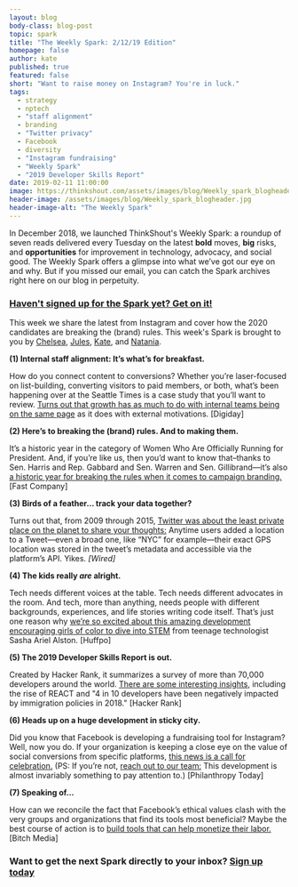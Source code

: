 ```yaml
---
layout: blog
body-class: blog-post
topic: spark
title: "The Weekly Spark: 2/12/19 Edition"
homepage: false
author: kate
published: true
featured: false
short: "Want to raise money on Instagram? You're in luck."
tags:
  - strategy
  - nptech
  - "staff alignment"
  - branding
  - "Twitter privacy"
  - Facebook
  - diversity
  - "Instagram fundraising"
  - "Weekly Spark"
  - "2019 Developer Skills Report"
date: 2019-02-11 11:00:00
image: https://thinkshout.com/assets/images/blog/Weekly_spark_blogheader.jpg
header-image: /assets/images/blog/Weekly_spark_blogheader.jpg
header-image-alt: "The Weekly Spark"
---
```

In December 2018, we launched ThinkShout's Weekly Spark: a roundup of seven reads delivered every Tuesday on the latest **bold** moves, **big** risks, and **opportunities** for improvement in technology, advocacy, and social good. The Weekly Spark offers a glimpse into what we’ve got our eye on and why. But if you missed our email, you can catch the Spark archives right here on our blog in perpetuity.

### [Haven't signed up for the Spark yet? Get on it!](http://eepurl.com/dFrmtn)

This week we share the latest from Instagram and cover how the 2020 candidates are breaking the (brand) rules. This week's Spark is brought to you by [Chelsea](https://thinkshout.com/team/chelsea/), [Jules](https://thinkshout.com/team/jules/), [Kate](https://thinkshout.com/team/kate/), and [Natania](https://thinkshout.com/team/natania/).

**(1) Internal staff alignment: It’s what’s for breakfast.**

How do you connect content to conversions? Whether you’re laser-focused on list-building, converting visitors to paid members, or both, what’s been happening over at the Seattle Times is a case study that you’ll want to review. [Turns out that growth has as much to do with internal teams being on the same page](https://digiday.com/media/seattle-times-empowering-reporters-drive-subscriber-growth/) as it does with external motivations. [Digiday]

**(2) Here’s to breaking the (brand) rules. And to making them.**

It’s a historic year in the category of Women Who Are Officially Running for President. And, if you’re like us, then you’d want to know that–thanks to Sen. Harris and Rep. Gabbard and Sen. Warren and Sen. Gillibrand—it’s also [a historic year for breaking the rules when it comes to campaign branding.](https://www.fastcompany.com/90298041/the-women-running-for-president-are-breaking-the-rules-of-branding) [Fast Company]

**(3) Birds of a feather… track your data together?**

Turns out that, from 2009 through 2015, [Twitter was about the least private place on the planet to share your thoughts:](https://www.wired.com/story/twitter-location-data-gps-privacy/) Anytime users added a location to a Tweet—even a broad one, like “NYC” for example—their exact GPS location was stored in the tweet’s metadata and accessible via the platform’s API. Yikes. _[Wired]_

**(4) The kids really _are_ alright.**

Tech needs different voices at the table. Tech needs different advocates in the room. And tech, more than anything, needs people with different backgrounds, experiences, and life stories writing code itself. That’s just one reason why [we’re so excited about this amazing development encouraging girls of color to dive into STEM](https://www.huffpost.com/entry/teen-writes-childrens-book-to-encourage-other-girls-to-code_n_591b4167e4b05dd15f0bf03d) from teenage technologist Sasha Ariel Alston. [Huffpo]

**(5) The 2019 Developer Skills Report is out.**

Created by Hacker Rank, it summarizes a survey of more than 70,000 developers around the world. [There are some interesting insights](https://research.hackerrank.com/developer-skills/2019), including the rise of REACT and "4 in 10 developers have been negatively impacted by immigration policies in 2018." [Hacker Rank]

**(6) Heads up on a huge development in sticky city.**

Did you know that Facebook is developing a fundraising tool for Instagram? Well, now you do. If your organization is keeping a close eye on the value of social conversions from specific platforms, [this news is a call for celebration.](https://www.philanthropy.com/article/Facebook-Plans-New-Instagram/245635) (PS: If you’re not, [reach out to our team:](mailto:kate.lesniak@thinkshout.com) This development is almost invariably something to pay attention to.) [Philanthropy Today]


**(7) Speaking of…**

How can we reconcile the fact that Facebook’s ethical values clash with the very groups and organizations that find its tools most beneficial? Maybe the best course of action is to [build tools that can help monetize their labor.](https://www.bitchmedia.org/article/inside-job-facebook/organizing-groups-online/zuckerberg-2) [Bitch Media]


### Want to get the next Spark directly to your inbox? [**Sign up today**](http://eepurl.com/dFrmtn)
